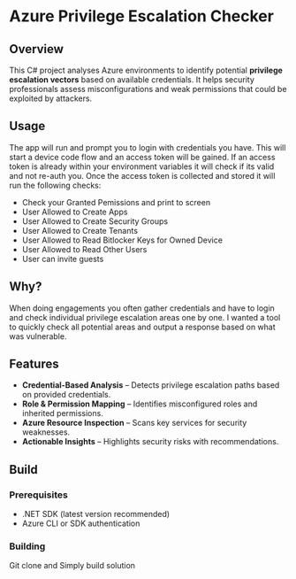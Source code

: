 # Azure Privilege Escalation Checker

##  Overview
This C# project analyses Azure environments to identify potential **privilege escalation vectors** based on available credentials. It helps security professionals assess misconfigurations and weak permissions that could be exploited by attackers.

## Usage
The app will run and prompt you to login with credentials you have. This will start a device code flow and an access token will be gained. If an access token is already within your environment variables it will check if its valid and not re-auth you.
Once the access token is collected and stored it will run the following checks:

- Check your Granted Pemissions and print to screen
- User Allowed to Create Apps
- User Allowed to Create Security Groups
- User Allowed to Create Tenants
- User Allowed to Read Bitlocker Keys for Owned Device
- User Allowed to Read Other Users
- User can invite guests

##  Why?
When doing engagements you often gather credentials and have to login and check individual privilege escalation areas one by one. I wanted a tool to quickly check all potential areas and output a response based on what was vulnerable.


##  Features
- **Credential-Based Analysis** – Detects privilege escalation paths based on provided credentials.
- **Role & Permission Mapping** – Identifies misconfigured roles and inherited permissions.
- **Azure Resource Inspection** – Scans key services for security weaknesses.
- **Actionable Insights** – Highlights security risks with recommendations.

##  Build
### **Prerequisites**
- .NET SDK (latest version recommended)
- Azure CLI or SDK authentication

### **Building**
Git clone and Simply build solution


